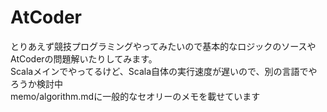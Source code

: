 # AtCoder
とりあえず競技プログラミングやってみたいので基本的なロジックのソースやAtCoderの問題解いたりしてみます。  
Scalaメインでやってるけど、Scala自体の実行速度が遅いので、別の言語でやろうか検討中  
memo/algorithm.mdに一般的なセオリーのメモを載せています  



